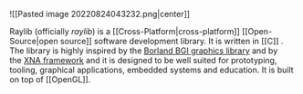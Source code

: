 ![[Pasted image 20220824043232.png|center]]

Raylib (officially *raylib*) is a [[Cross-Platform|cross-platform]] [[Open-Source|open source]] software development library. It is written in [[C]] . The library is highly inspired by the [Borland BGI graphics library](https://en.wikipedia.org/wiki/Borland_Graphics_Interface "Borland Graphics Interface") and by the [XNA framework](https://en.wikipedia.org/wiki/Microsoft_XNA "Microsoft XNA") and it is designed to be well suited for prototyping, tooling, graphical applications, embedded systems and education. It is built on top of [[OpenGL]]. 